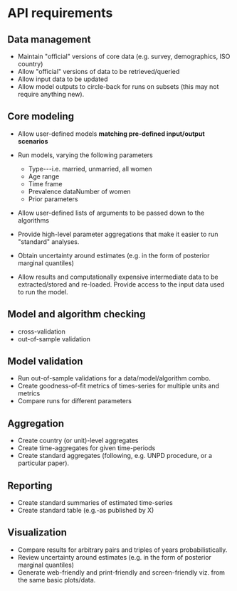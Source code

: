 # API requirements

## Data management

- Maintain "official" versions of core data (e.g. survey, demographics, ISO country)
- Allow "official" versions of data to be retrieved/queried
- Allow input data to be updated
- Allow model outputs to circle-back for runs on subsets (this may not require anything new).

## Core modeling

  - Allow user-defined models **matching pre-defined input/output scenarios**
  - Run models, varying the following parameters
    - Type---i.e. married, unmarried, all women
    - Age range
    - Time frame
    - Prevalence dataNumber of women
    - Prior parameters
  - Allow user-defined lists of arguments to be passed down to the algorithms

- Provide high-level parameter aggregations that make it easier to run "standard" analyses.

- Obtain uncertainty around estimates (e.g. in the form of posterior marginal quantiles)

- Allow results and computationally expensive intermediate data to be 
  extracted/stored and re-loaded. Provide access to the input data used
  to run the model.

## Model and algorithm checking

  - cross-validation
  - out-of-sample validation

## Model validation
  - Run out-of-sample validations for a data/model/algorithm combo.
  - Create goodness-of-fit metrics of times-series for multiple units and metrics
  - Compare runs for different parameters

## Aggregation
  - Create country (or unit)-level aggregates
  - Create time-aggregates for given time-periods
  - Create standard aggregates (following, e.g. UNPD procedure, or a particular paper).

## Reporting

  - Create standard summaries of estimated time-series
  - Create standard table (e.g.-as published by X)

## Visualization

  - Compare results for arbitrary pairs and triples of years probabilistically.
  - Review uncertainty around estimates (e.g. in the form of posterior marginal quantiles)
  - Generate web-friendly and print-friendly and screen-friendly viz. from the
    same basic plots/data.

